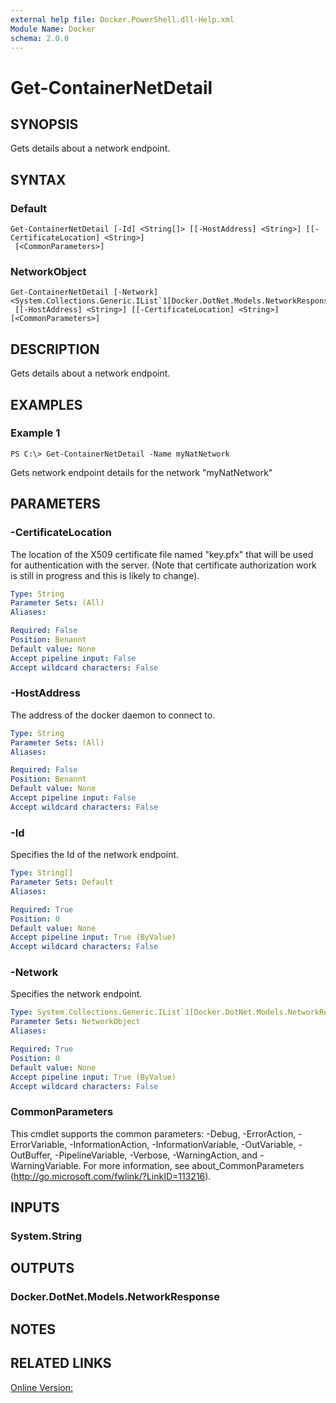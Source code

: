 ```yaml
---
external help file: Docker.PowerShell.dll-Help.xml
Module Name: Docker
schema: 2.0.0
---
```


# Get-ContainerNetDetail

## SYNOPSIS
Gets details about a network endpoint.

## SYNTAX

### Default
```
Get-ContainerNetDetail [-Id] <String[]> [[-HostAddress] <String>] [[-CertificateLocation] <String>]
 [<CommonParameters>]
```

### NetworkObject
```
Get-ContainerNetDetail [-Network] <System.Collections.Generic.IList`1[Docker.DotNet.Models.NetworkResponse]>
 [[-HostAddress] <String>] [[-CertificateLocation] <String>] [<CommonParameters>]
```

## DESCRIPTION
Gets details about a network endpoint.

## EXAMPLES

### Example 1
```
PS C:\> Get-ContainerNetDetail -Name myNatNetwork
```

Gets network endpoint details for the network "myNatNetwork"

## PARAMETERS

### -CertificateLocation
The location of the X509 certificate file named "key.pfx" that will be used for authentication with the server.  (Note that certificate authorization work is still in progress and this is likely to change).





```yaml
Type: String
Parameter Sets: (All)
Aliases:

Required: False
Position: Benannt
Default value: None
Accept pipeline input: False
Accept wildcard characters: False
```

### -HostAddress
The address of the docker daemon to connect to.





```yaml
Type: String
Parameter Sets: (All)
Aliases:

Required: False
Position: Benannt
Default value: None
Accept pipeline input: False
Accept wildcard characters: False
```

### -Id
Specifies the Id of the network endpoint.

```yaml
Type: String[]
Parameter Sets: Default
Aliases:

Required: True
Position: 0
Default value: None
Accept pipeline input: True (ByValue)
Accept wildcard characters: False
```

### -Network
Specifies the network endpoint.

```yaml
Type: System.Collections.Generic.IList`1[Docker.DotNet.Models.NetworkResponse]
Parameter Sets: NetworkObject
Aliases:

Required: True
Position: 0
Default value: None
Accept pipeline input: True (ByValue)
Accept wildcard characters: False
```

### CommonParameters
This cmdlet supports the common parameters: -Debug, -ErrorAction, -ErrorVariable, -InformationAction, -InformationVariable, -OutVariable, -OutBuffer, -PipelineVariable, -Verbose, -WarningAction, and -WarningVariable. For more information, see about_CommonParameters (http://go.microsoft.com/fwlink/?LinkID=113216).

## INPUTS

### System.String

## OUTPUTS

### Docker.DotNet.Models.NetworkResponse

## NOTES

## RELATED LINKS

[Online Version:](https://github.com/Microsoft/Docker-PowerShell/blob/master/src/Docker.PowerShell/Help/Get-ContainerNetDetail.md)






